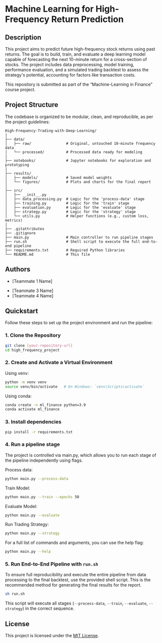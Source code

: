 # Machine Learning for High-Frequency Return Prediction

## Description
This project aims to predict future high-frequency stock returns using past returns. The goal is to build, train, and evaluate a deep learning model capable of forecasting the next 10-minute return for a cross-section of stocks. The project includes data preprocessing, model training, performance evaluation, and a simulated trading backtest to assess the strategy's potential, accounting for factors like transaction costs.

This repository is submitted as part of the “Machine-Learning in Finance” course project.

## Project Structure
The codebase is organized to be modular, clean, and reproducible, as per the project guidelines:

```
High-Frequency-Trading-with-Deep-Learning/
|
├── data/
│   ├── raw/                # Original, untouched 10-minute frequency data
│   └── processed/          # Processed data ready for modeling
|
├── notebooks/              # Jupyter notebooks for exploration and prototyping
|
├── results/
│   ├── models/             # Saved model weights
│   └── figures/            # Plots and charts for the final report
│
├── src/
│   ├── __init__.py
│   ├── data_processing.py  # Logic for the 'process-data' stage
│   ├── training.py         # Logic for the 'train' stage
│   ├── evaluation.py       # Logic for the 'evaluate' stage
│   ├── strategy.py         # Logic for the 'strategy' stage
│   └── utils.py            # Helper functions (e.g., custom loss, metrics)
|
├── .gitattributes
├── .gitignore
├── main.py                 # Main controller to run pipeline stages
├── run.sh                  # Shell script to execute the full end-to-end pipeline
├── requirements.txt        # Required Python libraries
└── README.md               # This file
```

## Authors
* [Teammate 1 Name]  
<!-- * Emanuele Durante [emanuele.durante@epfl.ch](mailto:emanuele.durante@epfl.ch) -->
* [Teammate 3 Name]  
* [Teammate 4 Name]  
<!-- * Letizia Seveso [letizia.seveso@epfl.ch](mailto:letizia.seveso@epfl.ch) -->
<!-- * Alex Martinez [alex.martinezdefrancisco@epfl.ch](mailto:alex.martinezdefrancisco@epfl.ch) -->

## Quickstart
Follow these steps to set up the project environment and run the pipeline:

### 1. Clone the Repository
```bash
git clone [your-repository-url]
cd high_frequency_project
```

### 2. Create and Activate a Virtual Environment
Using venv:
```bash
python -m venv venv
source venv/bin/activate   # On Windows: `venv\Scripts\activate`
```

Using conda:
```bash
conda create -n ml_finance python=3.9
conda activate ml_finance
```

### 3. Install dependencies
```bash
pip install -r requirements.txt
```

### 4. Run a pipeline stage
The project is controlled via main.py, which allows you to run each stage of the pipeline independently using flags.

Process data:
```bash
python main.py --process-data
```

Train Model:
```bash
python main.py --train --epochs 50
```

Evaluate Model:
```bash
python main.py --evaluate
```

Run Trading Strategy:
```bash
python main.py --strategy
```

For a full list of commands and arguments, you can use the help flag:
```bash
python main.py --help
```

### 5. Run End-to-End Pipeline with `run.sh`
To ensure full reproducibility and execute the entire pipeline from data processing to the final backtest, use the provided shell script. This is the recommended method for generating the final results for the report.

```bash
sh run.sh
```

This script will execute all stages (`--process-data`, `--train`, `--evaluate`, `--strategy`) in the correct sequence.

## License

This project is licensed under the [MIT License](LICENSE).